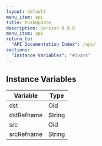 ```yaml
---
layout: default
menu_item: api
title: PushUpdate
description: Version 0.9.0
menu_item: api
return_to:
  "API Documentation Index": /api/
sections:
  "Instance Variables": "#ivars"
---
```


## <a name="ivars"></a>Instance Variables

| Variable | Type |
| --- | --- |
| <a name="dst"></a>dst | Oid |
| <a name="dstRefname"></a>dstRefname | String |
| <a name="src"></a>src | Oid |
| <a name="srcRefname"></a>srcRefname | String |

